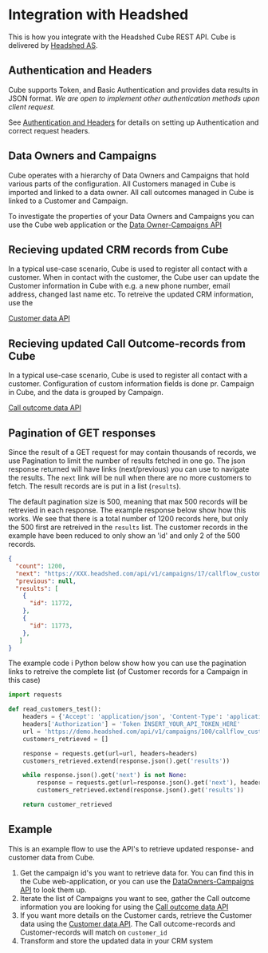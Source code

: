 # Integration with Headshed

This is how you integrate with the Headshed Cube REST API. 
Cube is delivered by [Headshed AS](http://www.headshed.no).

## Authentication and Headers

Cube supports Token, and Basic Authentication and provides data results in JSON format.
_We are open to implement other authentication methods upon client request._

See [Authentication and Headers](https://github.com/Headshed/cube-integration/blob/master/AuthenticationAndHeaders.md) for details on setting up Authentication and correct request headers.

## Data Owners and Campaigns
Cube operates with a hierarchy of Data Owners and Campaigns that hold various parts of the configuration.
All Customers managed in Cube is imported and linked to a data owner. 
All call outcomes managed in Cube is linked to a Customer and Campaign.

To investigate the properties of your Data Owners and Campaigns you can use the Cube web application or the 
[Data Owner-Campaigns API](https://github.com/Headshed/cube-integration/blob/master/CampaignStructure.md)


## Recieving updated CRM records from Cube
In a typical use-case scenario, Cube is used to register all contact with a customer. When in contact with the customer, the Cube user can update the Customer information in Cube with e.g. a new phone number, email address, changed last name etc. To retreive the updated CRM information, use the

[Customer data API](https://github.com/Headshed/cube-integration/blob/master/CRMCustomerData.md)

## Recieving updated Call Outcome-records from Cube
In a typical use-case scenario, Cube is used to register all contact with a customer. Configuration of custom information fields is done pr. Campaign in Cube, and the data is grouped by Campaign.

[Call outcome data API](https://github.com/Headshed/cube-integration/blob/master/CallOutcomeData.md)

## Pagination of GET responses
Since the result of a GET request for may contain thousands of records, we use Pagination to limit the number of results fetched in one go. The json response returned will have links (next/previous) you can use to navigate the results. The ``next`` link will be null when there are no more customers to fetch. The result records are is put in a list (``results``).

The default pagination size is 500, meaning that max 500 records will be retrevied in each response.
The example response below show how this works. We see that there is a total number of 1200 records here, but only the 500 first are retreived in the ``results`` list. The customer records in the example have been reduced to only show an 'id' and only 2 of the 500 records.

```json
{
  "count": 1200,
  "next": "https://XXX.headshed.com/api/v1/campaigns/17/callflow_customers/?page=2",
  "previous": null,
  "results": [
    {
      "id": 11772,
    },
    {
      "id": 11773,
    },    
   ]
}   
```



The example code i Python below show how you can use the pagination links to retreive the complete list (of Customer records for a Campaign in this case)
```python
import requests

def read_customers_test():
    headers = {'Accept': 'application/json', 'Content-Type': 'application/json'}
    headers['Authorization'] = 'Token INSERT_YOUR_API_TOKEN_HERE'
    url = 'https://demo.headshed.com/api/v1/campaigns/100/callflow_customers/'
    customers_retrieved = []

    response = requests.get(url=url, headers=headers)
    customers_retrieved.extend(response.json().get('results'))

    while response.json().get('next') is not None:
        response = requests.get(url=response.json().get('next'), headers=headers)
        customers_retrieved.extend(response.json().get('results'))

    return customer_retrieved
```
## Example
This is an example flow to use the API's to retrieve updated response- and customer data from Cube.

1. Get the campaign id's you want to retrieve data for. You can find this in the Cube web-application, or you can use the [DataOwners-Campaigns API](https://github.com/Headshed/cube-integration/blob/master/CampaignStructure.md) to look them up.
2. Iterate the list of Campaigns you want to see, gather the Call outcome information you are looking for using the [Call outcome data API](https://github.com/Headshed/cube-integration/blob/master/CallOutcomes.md)
3. If you want more details on the Customer cards, retrieve the Customer data using the [Customer data API](https://github.com/Headshed/cube-integration/blob/master/CRMCustomerData.md). The Call outcome-records and Customer-records will match on ` customer_id `
4. Transform and store the updated data in your CRM system
